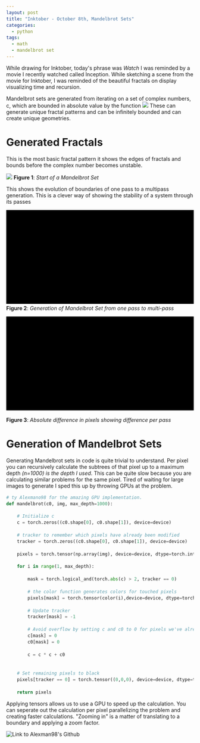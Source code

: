 ```yaml
---
layout: post
title: "Inktober - October 8th, Mandelbrot Sets"
categories:
  - python
tags:
  - math
  - mandelbrot set
---
```


While drawing for Inktober, today's phrase was *Watch* I was reminded by a movie I recently watched called Inception. While sketching a scene from the movie for Inktober, I was reminded of the beautiful fractals on display visualizing time and recursion.

Mandelbrot sets are generated from iterating on a set of complex numbers, c, which are bounded in absolute value by the function ![](https://wikimedia.org/api/rest_v1/media/math/render/svg/191627a3eebdd6608c9b226786defc468b747502)
These can generate unique fractal patterns and can be infinitely bounded and can create unique geometries.


# Generated Fractals

This is the most basic fractal pattern it shows the edges of fractals and bounds before the complex number becomes unstable.

![](../assets/images/mandelbrot.jpg)
**Figure 1**: _Start of a Mandelbrot Set_

This shows the evolution of boundaries of one pass to a multipass generation. This is a clever way of showing the stability of a system through its passes

![](../assets/images/mandel.gif)
**Figure 2**: _Generation of Mandelbrot Set from one pass to multi-pass_


![](../assets/images/mandel_recurs.gif)

**Figure 3**: _Absolute difference in pixels showing difference per pass_

# Generation of Mandelbrot Sets
Generating Mandelbrot sets in code is quite trivial to understand. Per pixel you can recursively calculate the subtrees of that pixel up to a maximum depth _(n=1000) is the depth I used_. This can be quite slow because you are calculating similar problems for the same pixel. Tired of waiting for large images to generate I sped this up by throwing GPUs at the problem. 

```python
# ty Alexmano98 for the amazing GPU implementation.  
def mandelbrot(c0, img, max_depth=1000): 

    # Initialize c
    c = torch.zeros((c0.shape[0], c0.shape[1]), device=device)

    # tracker to remember which pixels have already been modified
    tracker = torch.zeros((c0.shape[0], c0.shape[1]), device=device)

    pixels = torch.tensor(np.array(img), device=device, dtype=torch.int64)

    for i in range(1, max_depth): 

        mask = torch.logical_and(torch.abs(c) > 2, tracker == 0)

        # the color function generates colors for touched pixels
        pixels[mask] = torch.tensor(color(i),device=device, dtype=torch.int64)

        # Update tracker
        tracker[mask] = -1

        # Avoid overflow by setting c and c0 to 0 for pixels we've already set
        c[mask] = 0
        c0[mask] = 0

        c = c * c + c0 


    # Set remaining pixels to black
    pixels[tracker == 0] = torch.tensor((0,0,0), device=device, dtype=torch.int64) 

    return pixels
```
Applying tensors allows us to use a GPU to speed up the calculation. You can seperate out the calculation per pixel parallelizing the problem and creating faster calculations. "Zooming in" is a matter of translating to a boundary and applying a zoom factor.

![Link to Alexman98's Github](https://github.com/Alexmano98)
